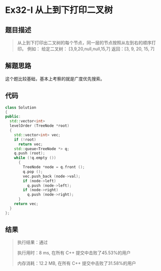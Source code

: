 # Ex32-I 从上到下打印二叉树

## 题目描述

> 从上到下打印出二叉树的每个节点，同一层的节点按照从左到右的顺序打印。
> 例如：
> 给定二叉树： \[3,9,20,null,null,15,7\]
> 返回：\[3, 9, 20, 15, 7\]

## 解题思路

这个题比较基础，基本上考察的就是广度优先搜索。

## 代码

```c++
class Solution
{
public:
  std::vector<int>
  levelOrder (TreeNode *root)
  {
    std::vector<int> vec;
    if (!root)
      return vec;
    std::queue<TreeNode *> q;
    q.push (root);
    while (!q.empty ())
      {
        TreeNode *node = q.front ();
        q.pop ();
        vec.push_back (node->val);
        if (node->left)
          q.push (node->left);
        if (node->right)
          q.push (node->right);
      }
    return vec;
  }
};
```

## 结果

> 执行结果：通过
>
> 执行用时：8 ms, 在所有 C++ 提交中击败了45.53%的用户
>
> 内存消耗：12.2 MB, 在所有 C++ 提交中击败了31.58%的用户